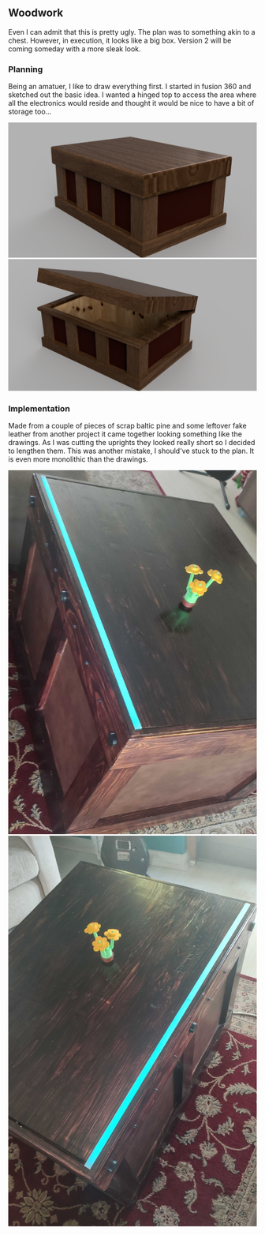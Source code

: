 ## Woodwork

Even I can admit that this is pretty ugly. The plan was to something akin to a chest. However, in execution, it looks like a big box. Version 2 will be coming someday with a more sleak look.

### Planning

Being an amatuer, I like to draw everything first. I started in fusion 360 and sketched out the basic idea.
I wanted a hinged top to access the area where all the electronics would reside and thought it would be nice to have a bit of storage too...

![Plan1](images/plan.png?raw=true "Initial plan")
![Plan2](images/open.png?raw=true "Initial plan")

### Implementation

Made from a couple of pieces of scrap baltic pine and some leftover fake leather from another project it came together looking something like the drawings. As I was cutting the uprights they looked really short so I decided to lengthen them. This was another mistake, I should've stuck to the plan. It is even more monolithic than the drawings.

![Table1](images/table1.jpg?raw=true "Result")
![Table2](images/table2.jpg?raw=true "Result")
